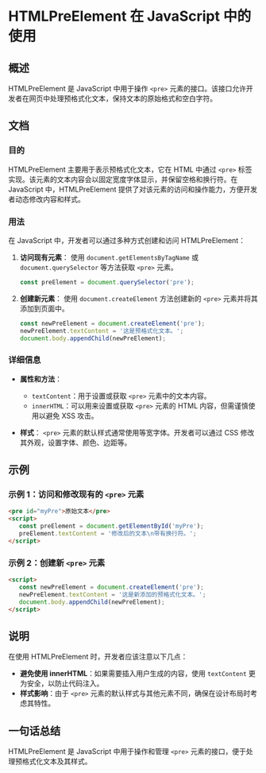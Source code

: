 <!--
Meta Description: # HTMLPreElement 在 JavaScript 中的使用 ## 概述 HTMLPreElement 是 JavaScript 中用于操作 `<pre>` 元素的接口。该接口允许开发者在网页中处理预格式化文本，保持文本的原始格式和空白字符。 ## 文档 ### 目的 HTMLPreElem...
Meta Keywords: pre, document, htmlpreelement, javascript, newpreelement
-->

# HTMLPreElement 在 JavaScript 中的使用

## 概述
HTMLPreElement 是 JavaScript 中用于操作 `<pre>` 元素的接口。该接口允许开发者在网页中处理预格式化文本，保持文本的原始格式和空白字符。

## 文档
### 目的
HTMLPreElement 主要用于表示预格式化文本，它在 HTML 中通过 `<pre>` 标签实现。该元素的文本内容会以固定宽度字体显示，并保留空格和换行符。在 JavaScript 中，HTMLPreElement 提供了对该元素的访问和操作能力，方便开发者动态修改内容和样式。

### 用法
在 JavaScript 中，开发者可以通过多种方式创建和访问 HTMLPreElement：

1. **访问现有元素**：
   使用 `document.getElementsByTagName` 或 `document.querySelector` 等方法获取 `<pre>` 元素。
   
   ```javascript
   const preElement = document.querySelector('pre');
   ```

2. **创建新元素**：
   使用 `document.createElement` 方法创建新的 `<pre>` 元素并将其添加到页面中。

   ```javascript
   const newPreElement = document.createElement('pre');
   newPreElement.textContent = '这是预格式化文本。';
   document.body.appendChild(newPreElement);
   ```

### 详细信息
- **属性和方法**：
  - `textContent`：用于设置或获取 `<pre>` 元素中的文本内容。
  - `innerHTML`：可以用来设置或获取 `<pre>` 元素的 HTML 内容，但需谨慎使用以避免 XSS 攻击。
  
- **样式**：
  `<pre>` 元素的默认样式通常使用等宽字体。开发者可以通过 CSS 修改其外观，设置字体、颜色、边距等。

## 示例
### 示例 1：访问和修改现有的 `<pre>` 元素
```html
<pre id="myPre">原始文本</pre>
<script>
   const preElement = document.getElementById('myPre');
   preElement.textContent = '修改后的文本\n带有换行符。';
</script>
```

### 示例 2：创建新 `<pre>` 元素
```html
<script>
   const newPreElement = document.createElement('pre');
   newPreElement.textContent = '这是新添加的预格式化文本。';
   document.body.appendChild(newPreElement);
</script>
```

## 说明
在使用 HTMLPreElement 时，开发者应该注意以下几点：
- **避免使用 innerHTML**：如果需要插入用户生成的内容，使用 `textContent` 更为安全，以防止代码注入。
- **样式影响**：由于 `<pre>` 元素的默认样式与其他元素不同，确保在设计布局时考虑其特性。

## 一句话总结
HTMLPreElement 是 JavaScript 中用于操作和管理 `<pre>` 元素的接口，便于处理预格式化文本及其样式。